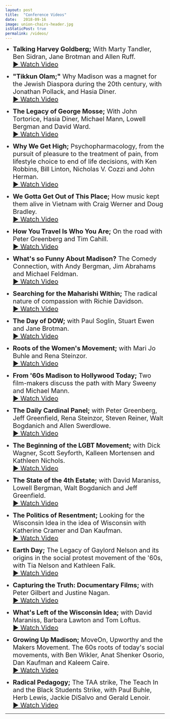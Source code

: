 ```yaml
---
layout: post
title:  "Conference Videos"
date:   2018-09-16
image: union-chairs-header.jpg
isStaticPost: true
permalink: /videos/
---
```

<style>
ul li {
    margin-bottom: 14px;
    font-size: 20px !important;
}
ul li a {

}
</style>

* **Talking Harvey Goldberg;** With Marty Tandler, Ben Sidran, Jane Brotman and Allen Ruff. <br/>[&#9654; Watch Video](https://vimeo.com/289015504)
* **"Tikkun Olam;"** Why Madison was a magnet for the Jewish Diaspora during the 20th century, with Jonathan Pollack, and Hasia Diner. <br/>[&#9654; Watch Video](https://vimeo.com/288898624)
* **The Legacy of George Mosse;** With John Tortorice, Hasia Diner, Michael Mann, Lowell Bergman and David Ward. <br/>[&#9654; Watch Video](https://vimeo.com/288892206)
* **Why We Get High;** Psychopharmacology, from the pursuit of pleasure to the treatment of pain, from lifestyle choice to end of life decisions, with Ken Robbins, Bill Linton, Nicholas V. Cozzi and John Herman. <br/>[&#9654; Watch Video](https://vimeo.com/288800404)
* **We Gotta Get Out of This Place;** How music kept them alive in Vietnam with Craig Werner and Doug Bradley. <br/>[&#9654; Watch Video](https://vimeo.com/289081513)
* **How You Travel Is Who You Are;** On the road with Peter Greenberg and Tim Cahill. <br/>[&#9654; Watch Video](https://vimeo.com/289102450)
* **What's so Funny About Madison?** The Comedy Connection, with Andy Bergman, Jim Abrahams and Michael Feldman. <br/>[&#9654; Watch Video](https://vimeo.com/289283759)
* **Searching for the Maharishi Within;** The radical nature of compassion with Richie Davidson. <br/>[&#9654; Watch Video](https://vimeo.com/289265509)
* **The Day of DOW;** with Paul Soglin, Stuart Ewen and Jane Brotman. <br/>[&#9654; Watch Video](https://vimeo.com/289139014)
* **Roots of the Women's Movement;** with Mari Jo Buhle and Rena Steinzor. <br/>[&#9654; Watch Video](https://vimeo.com/289163041)
* **From '60s Madison to Hollywood Today;** Two film-makers discuss the path with Mary Sweeny and Michael Mann. <br/>[&#9654; Watch Video](https://vimeo.com/289254661)
* **The Daily Cardinal Panel;** with Peter Greenberg, Jeff Greenfield, Rena Steinzor, Steven Reiner, Walt Bogdanich and Allen Swerdlowe. <br/>[&#9654; Watch Video](https://vimeo.com/289165201)
* **The Beginning of the LGBT Movement;** with Dick Wagner, Scott Seyforth, Kalleen Mortensen and Kathleen Nichols. <br/>[&#9654; Watch Video](https://vimeo.com/289207803)
* **The State of the 4th Estate;** with David Maraniss, Lowell Bergman, Walt Bogdanich and Jeff Greenfield. <br/>[&#9654; Watch Video](https://vimeo.com/289346189)
* **The Politics of Resentment;** Looking for the Wisconsin Idea in the idea of Wisconsin with Katherine Cramer and Dan Kaufman. <br/>[&#9654; Watch Video](https://vimeo.com/289366060)
* **Earth Day;** The Legacy of Gaylord Nelson and its origins in the social protest movement of the '60s, with Tia Nelson and Kathleen Falk. <br/>[&#9654; Watch Video](https://vimeo.com/289389436)
* **Capturing the Truth: Documentary Films;** with Peter Gilbert and Justine Nagan. <br/>[&#9654; Watch Video](https://vimeo.com/289523159)
* **What's Left of the Wisconsin Idea;** with David Maraniss, Barbara Lawton and Tom Loftus. <br/>[&#9654; Watch Video](https://vimeo.com/289482012)
* **Growing Up Madison;** MoveOn, Upworthy and the Makers Movement. The 60s roots of today's social movements, with Ben Wikler, Anat Shenker Osorio, Dan Kaufman and Kaleem Caire. <br/>[&#9654; Watch Video](https://vimeo.com/289466583)
* **Radical Pedagogy;** The TAA strike, The Teach In and the Black Students Strike, with Paul Buhle, Herb Lewis, Jackie DiSalvo and Gerald Lenoir. <br/>[&#9654; Watch Video](https://vimeo.com/289413589)
<hr>
